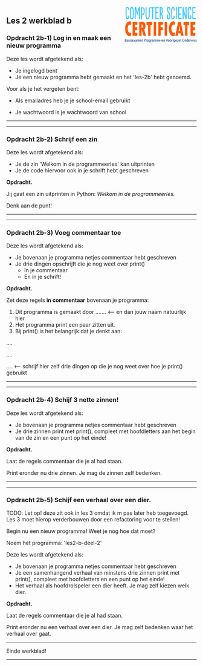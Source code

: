 <img src="../../img/Logo cs-certificate.jpg" style="zoom:20%" align="right" />

## Les 2 werkblad b

### Opdracht 2b-1) Log in en maak een nieuw programma

Deze les wordt afgetekend als:

- Je ingelogd bent 
- Je een nieuw programma hebt gemaakt en het 'les-2b' hebt genoemd.



Voor als je het vergeten bent:

- Als emailadres heb je je school-email gebruikt

- Je wachtwoord is je wachtwoord van school

  

  

------



------



### Opdracht 2b-2) Schrijf een zin

Deze les wordt afgetekend als:

- Je de zin 'Welkom in de programmeerles' kan uitprinten
- Je de code hiervoor ook in je schrift hebt geschreven



**Opdracht.** 

Jij gaat een zin uitprinten in Python: *Welkom in de programmeerles.* 

Denk aan de punt!

------

<div style="page-break-after: always;"></div>

------


### Opdracht 2b-3) Voeg commentaar toe

Deze les wordt afgetekend als:

- Je bovenaan je programma netjes commentaar hebt geschreven
- Je drie dingen opschrijft die je nog weet over print()
  - In je commentaar
  - En in je schrift!



**Opdracht.** 

Zet deze regels **in commentaar** bovenaan je programma:

1. Dit programma is gemaakt door ……. <—— en dan jouw naam natuurlijk hier
2. Het programma print een paar zitten uit.
3. Bij print() is het belangrijk dat je denkt aan:

....

....

.... <—— schrijf hier zelf drie dingen op die je nog weet over hoe je print() gebruikt

------



------





### Opdracht 2b-4) Schijf 3 nette zinnen!

Deze les wordt afgetekend als:

- Je bovenaan je programma netjes commentaar hebt geschreven
- Je drie zinnen print met print(), compleet met hoofdletters aan het begin van de zin en een punt op het einde! 



**Opdracht.** 

Laat de regels commentaar die je al had staan. 

Print eronder nu drie zinnen. Je mag de zinnen zelf bedenken.



------


<div style="page-break-after: always;"></div>

------





### Opdracht 2b-5) Schijf een verhaal over een dier.

TODO: Let op! deze zit ook in les 3 omdat ik m pas later heb toegevoegd. Les 3 moet hierop verderbouwen door een refactoring voor te stellen!



Begin nu een nieuw programma! Weet je nog hoe dat moet? 

Noem het programma: 'les2-b-deel-2'

Deze les wordt afgetekend als:

- Je bovenaan je programma netjes commentaar hebt geschreven
- Je een samenhangend verhaal van minstens drie zinnen print met print(), compleet met hoofdletters en een punt op het einde! 
- Het verhaal als hoofdrolspeler een dier heeft. Je mag zelf kiezen welk dier.


**Opdracht.** 

Laat de regels commentaar die je al had staan. 

Print eronder nu een verhaal over een dier. Je mag zelf bedenken waar het verhaal over gaat.


------

Einde werkblad!

------

